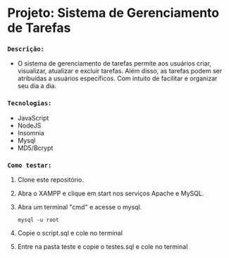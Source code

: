 # Projeto: Sistema de Gerenciamento de Tarefas

### `Descrição:`
 - O sistema de gerenciamento de tarefas permite aos usuários criar, visualizar, atualizar e excluir tarefas. Além disso, as tarefas podem ser atribuídas a usuários específicos. Com intuito de facilitar e organizar seu dia a dia.
 
### `Tecnologias:`
- JavaScript
- NodeJS
- Insomnia
- Mysql
- MD5/Bcrypt

 ### `Como testar:`
  1. Clone este repositório.
  2. Abra o XAMPP e clique em start nos serviços Apache e MySQL.
  3. Abra um terminal "cmd" e acesse o mysql.
   
     ```
     mysql -u root
     ```
  4.  Copie o script.sql e cole no terminal
  5.  Entre na pasta teste e copie o testes.sql e cole no terminal


